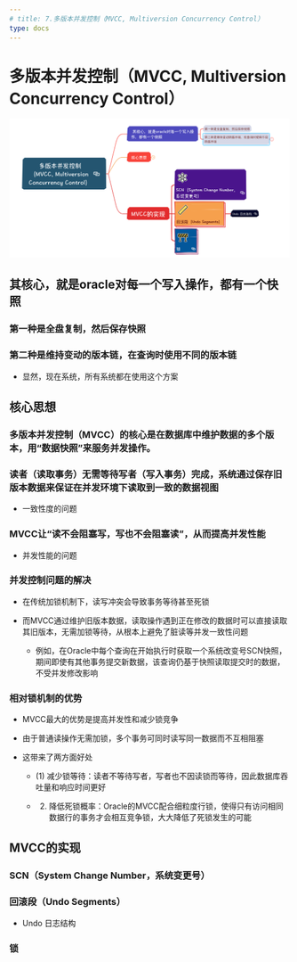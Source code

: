 ```yaml
---
# title: 7.多版本并发控制（MVCC, Multiversion Concurrency Control）
type: docs
---
```


# 多版本并发控制（MVCC, Multiversion Concurrency Control）

![image-20250624183212676](assets/image-20250624183212676.png)

##  其核心，就是oracle对每一个写入操作，都有一个快照

### 第一种是全盘复制，然后保存快照

### 第二种是维持变动的版本链，在查询时使用不同的版本链

- 显然，现在系统，所有系统都在使用这个方案

## 核心思想

### 多版本并发控制（MVCC）的核心是在数据库中维护数据的多个版本，用“数据快照”来服务并发操作。

### 读者（读取事务）无需等待写者（写入事务）完成，系统通过保存旧版本数据来保证在并发环境下读取到一致的数据视图

- 一致性度的问题

### MVCC让“读不会阻塞写，写也不会阻塞读”，从而提高并发性能

- 并发性能的问题

### 并发控制问题的解决

- 在传统加锁机制下，读写冲突会导致事务等待甚至死锁

- 而MVCC通过维护旧版本数据，读取操作遇到正在修改的数据时可以直接读取其旧版本，无需加锁等待，从根本上避免了脏读等并发一致性问题

	- 例如，在Oracle中每个查询在开始执行时获取一个系统改变号SCN快照，期间即使有其他事务提交新数据，该查询仍基于快照读取提交时的数据，不受并发修改影响​

### 相对锁机制的优势

- MVCC最大的优势是提高并发性和减少锁竞争

- 由于普通读操作无需加锁，多个事务可同时读写同一数据而不互相阻塞​

- 这带来了两方面好处

	- (1) 减少锁等待：读者不等待写者，写者也不因读锁而等待，因此数据库吞吐量和响应时间更好​

	- 2) 降低死锁概率：Oracle的MVCC配合细粒度行锁，使得只有访问相同数据行的事务才会相互竞争锁，大大降低了死锁发生的可能​

## MVCC的实现

### SCN（System Change Number，系统变更号）

### 回滚段（Undo Segments）

- Undo 日志结构

### 锁

